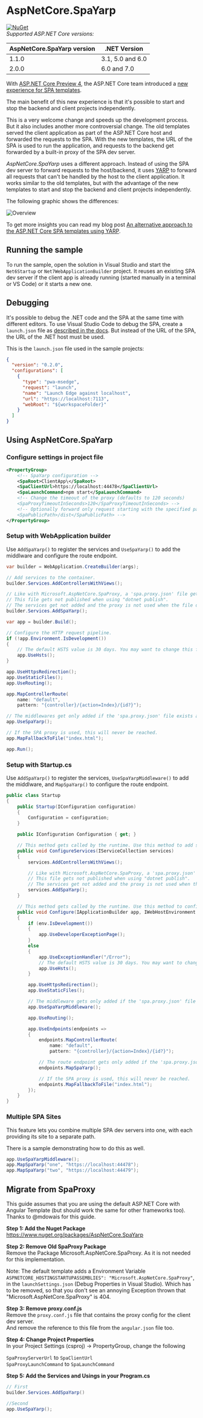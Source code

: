 # AspNetCore.SpaYarp
[![NuGet](https://img.shields.io/nuget/vpre/AspNetCore.SpaYarp)](https://www.nuget.org/packages/AspNetCore.SpaYarp/)  
_Supported ASP.NET Core versions:_

| AspNetCore.SpaYarp version | .NET Version     |
|----------------------------|------------------|
| 1.1.0                      | 3.1, 5.0 and 6.0 |
| 2.0.0                     | 6.0 and 7.0      |

With  [ASP.NET Core Preview 4](https://devblogs.microsoft.com/aspnet/asp-net-core-updates-in-net-6-preview-4/#improved-single-page-app-spa-templates), the ASP.NET Core team introduced a [new experience for SPA templates](https://github.com/dotnet/aspnetcore/issues/27887).

The main benefit of this new experience is that it's possible to start and stop the backend and client projects independently.

This is a very welcome change and speeds up the development process. But it also includes another more controversial change.
The old templates served the client application as part of the ASP.NET Core host and forwarded the requests to the SPA.
With the new templates, the URL of the SPA is used to run the application, and requests to the backend get forwarded by a built-in proxy of the SPA dev server.

_AspNetCore.SpaYarp_ uses a different approach. Instead of using the SPA dev server to forward requests to the host/backend, it uses [YARP](https://microsoft.github.io/reverse-proxy/index.html) to forward all requests that can't be handled by the host to the client application.
It works similar to the old templates, but with the advantage of the new templates to start and stop the backend and client projects independently.

The following graphic shows the differences:

![Overview](https://github.com/berhir/AspNetCore.SpaYarp/raw/master/Overview.drawio.png "Overview")

To get more insights you can read my blog post [An alternative approach to the ASP.NET Core SPA templates using YARP](https://guidnew.com/en/blog/an-alternative-approach-to-the-asp-net-core-spa-templates-using-yarp).

## Running the sample

To run the sample, open the solution in Visual Studio and start the `Net6Startup` or `Net7WebApplicationBuilder` project.
It reuses an existing SPA dev server if the client app is already running (started manually in a terminal or VS Code) or it starts a new one.

## Debugging

It's possible to debug the .NET code and the SPA at the same time with different editors. To use Visual Studio Code to debug the SPA, create a `launch.json` file as [described in the docs](https://code.visualstudio.com/docs/nodejs/angular-tutorial#_debugging-angular).
But instead of the URL of the SPA, the URL of the .NET host must be used.  

This is the `launch.json` file used in the sample projects:
```json
{
  "version": "0.2.0",
  "configurations": [
    {
      "type": "pwa-msedge",
      "request": "launch",
      "name": "Launch Edge against localhost",
      "url": "https://localhost:7113",
      "webRoot": "${workspaceFolder}"
    }
  ]
}
```


## Using AspNetCore.SpaYarp

### Configure settings in project file

```xml
<PropertyGroup>
    <!-- SpaYarp configuration -->
    <SpaRoot>ClientApp\</SpaRoot>
    <SpaClientUrl>https://localhost:44478</SpaClientUrl>
    <SpaLaunchCommand>npm start</SpaLaunchCommand>
    <!-- Change the timeout of the proxy (defaults to 120 seconds) 
    <SpaProxyTimeoutInSeconds>120</SpaProxyTimeoutInSeconds> -->
    <!-- Optionally forward only request starting with the specified path 
    <SpaPublicPath>/dist</SpaPublicPath> -->
</PropertyGroup>
```

### Setup with WebApplication builder

Use `AddSpaYarp()` to register the services and `UseSpaYarp()` to add the middlware and configure the route endpoint.

```csharp
var builder = WebApplication.CreateBuilder(args);

// Add services to the container.
builder.Services.AddControllersWithViews();

// Like with Microsoft.AspNetCore.SpaProxy, a 'spa.proxy.json' file gets generated based on the values in the project file (SpaRoot, SpaProxyClientUrl, SpaProxyLaunchCommand).
// This file gets not published when using "dotnet publish".
// The services get not added and the proxy is not used when the file does not exist.
builder.Services.AddSpaYarp();

var app = builder.Build();

// Configure the HTTP request pipeline.
if (!app.Environment.IsDevelopment())
{
    // The default HSTS value is 30 days. You may want to change this for production scenarios, see https://aka.ms/aspnetcore-hsts.
    app.UseHsts();
}

app.UseHttpsRedirection();
app.UseStaticFiles();
app.UseRouting();

app.MapControllerRoute(
    name: "default",
    pattern: "{controller}/{action=Index}/{id?}");

// The middlewares get only added if the 'spa.proxy.json' file exists and the SpaYarp services were added.
app.UseSpaYarp();

// If the SPA proxy is used, this will never be reached.
app.MapFallbackToFile("index.html");

app.Run();
```

### Setup with Startup.cs

Use `AddSpaYarp()` to register the services, `UseSpaYarpMiddleware()` to add the middlware, and `MapSpaYarp()` to configure the route endpoint.

```csharp
public class Startup
{
    public Startup(IConfiguration configuration)
    {
        Configuration = configuration;
    }

    public IConfiguration Configuration { get; }

    // This method gets called by the runtime. Use this method to add services to the container.
    public void ConfigureServices(IServiceCollection services)
    {
        services.AddControllersWithViews();

        // Like with Microsoft.AspNetCore.SpaProxy, a 'spa.proxy.json' file gets generated based on the values in the project file (SpaRoot, SpaProxyClientUrl, SpaProxyLaunchCommand).
        // This file gets not published when using "dotnet publish".
        // The services get not added and the proxy is not used when the file does not exist.
        services.AddSpaYarp();
    }

    // This method gets called by the runtime. Use this method to configure the HTTP request pipeline.
    public void Configure(IApplicationBuilder app, IWebHostEnvironment env)
    {
        if (env.IsDevelopment())
        {
            app.UseDeveloperExceptionPage();
        }
        else
        {
            app.UseExceptionHandler("/Error");
            // The default HSTS value is 30 days. You may want to change this for production scenarios, see https://aka.ms/aspnetcore-hsts.
            app.UseHsts();
        }

        app.UseHttpsRedirection();
        app.UseStaticFiles();

        // The middleware gets only added if the 'spa.proxy.json' file exists and the SpaYarp services were added.
        app.UseSpaYarpMiddleware();

        app.UseRouting();

        app.UseEndpoints(endpoints =>
        {
            endpoints.MapControllerRoute(
                name: "default",
                pattern: "{controller}/{action=Index}/{id?}");

            // The route endpoint gets only added if the 'spa.proxy.json' file exists and the SpaYarp services were added.
            endpoints.MapSpaYarp();

            // If the SPA proxy is used, this will never be reached.
            endpoints.MapFallbackToFile("index.html");
        });
    }
}
```

### Multiple SPA Sites

This feature lets you combine multiple SPA dev servers into one, with each providing its site to a separate path.

There is a sample demonstrating how to do this as well.

```cs
app.UseSpaYarpMiddleware();
app.MapSpaYarp("one", "https://localhost:44478");
app.MapSpaYarp("two", "https://localhost:44479");

```

## Migrate from SpaProxy

This guide assumes that you are using the default ASP.NET Core with Angular Template (but should work the same for other frameworks too).  
Thanks to @mdowais for this guide.

__Step 1: Add the Nuget Package__  
https://www.nuget.org/packages/AspNetCore.SpaYarp

__Step 2: Remove Old SpaProxy Package__  
Remove the Package Microsoft.AspNetCore.SpaProxy. As it is not needed for this implementation.

Note: The default template adds a Environment Variable `ASPNETCORE_HOSTINGSTARTUPASSEMBLIES": "Microsoft.AspNetCore.SpaProxy"`, in the `launchSettings.json` (Debug Properties in Visual Studio). Which has to be removed, so that you don't see an annoying Exception thrown that "Microsoft.AspNetCore.SpaProxy" is 404.

__Step 3: Remove proxy.conf.js__  
Remove the `proxy.conf.js` file that contains the proxy config for the client dev server.  
And remove the reference to this file from the `angular.json` file too.

__Step 4: Change Project Properties__  
In your Project Settings (csproj) -> PropertyGroup, change the following

`SpaProxyServerUrl` to `SpaClientUrl`  
`SpaProxyLaunchCommand` to `SpaLaunchCommand`

__Step 5: Add the Services and Usings in your Program.cs__  
```cs
// First
builder.Services.AddSpaYarp()

//Second
app.UseSpaYarp();
```